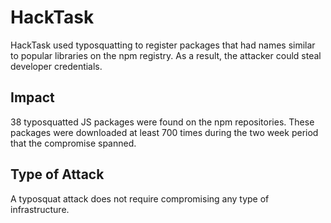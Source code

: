 # HackTask

HackTask  used typosquatting to register packages that had names similar to
popular libraries on the npm registry. As a result, the attacker could steal
developer credentials.

## Impact

38 typosquatted JS packages were found on the npm repositories. These packages
were downloaded at least 700 times during the two week period that the
compromise spanned.

## Type of Attack

A typosquat attack does not require compromising any type of infrastructure.
